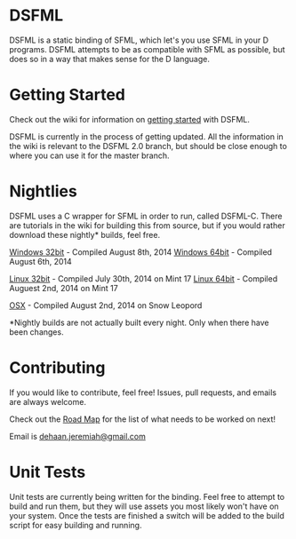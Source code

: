 DSFML
=====
DSFML is a static binding of SFML, which let's you use SFML in your D programs. DSFML attempts to be as compatible with SFML as possible, but does so in a way that makes sense for the D language.



Getting Started
===
Check out the wiki for information on [getting started](https://github.com/Jebbs/DSFML/wiki#getting-started) with DSFML.

DSFML is currently in the process of getting updated. All the information in the wiki is relevant to the DSFML 2.0 branch, but should be close enough to where you can use it for the master branch.

Nightlies
===
DSFML uses a C wrapper for SFML in order to run, called DSFML-C. There are tutorials in the wiki for building this from source, but if you would rather download these nightly* builds, feel free.

[Windows 32bit](http://jebbs.github.io/DSFML/bins/windows/DSFML-Current-Win32.zip) - Compiled August 8th, 2014
[Windows 64bit](http://jebbs.github.io/DSFML/bins/windows/DSFML-Curent-Win64.zip) - Compiled August 6th, 2014

[Linux 32bit](http://jebbs.github.io/DSFML/bins/linux/DSFML-Current-Linux32.zip) - Compiled July 30th, 2014 on Mint 17
[Linux 64bit](http://jebbs.github.io/DSFML/bins/linux/DSFML-Current-Linux64.zip) - Compiled Auguest 2nd, 2014 on Mint 17

[OSX](http://jebbs.github.io/DSFML/bins/osx/DSFML-Current-OSX.zip) - Compiled August 2nd, 2014 on Snow Leopord

*Nightly builds are not actually built every night. Only when there have been changes.

Contributing
===
If you would like to contribute, feel free! Issues, pull requests, and emails are always welcome.

Check out the [Road Map](https://github.com/Jebbs/DSFML/wiki/Roadmap) for the list of what needs to be worked on next!

Email is <dehaan.jeremiah@gmail.com>


Unit Tests
===
Unit tests are currently being written for the binding. Feel free to attempt to build and run them, but they will use assets you most likely won't have on your system. Once the tests are finished a switch will be added to the build script for easy building and running.
